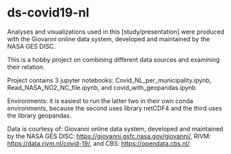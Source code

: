 # ds-covid19-nl

Analyses and visualizations used in this [study/presentation] were produced with the Giovanni online data system, developed and maintained by the NASA GES DISC.

This is a hobby project on combining different data sources and examining their relation.

Project contains 3 jupyter notebooks: 
Covid_NL_per_municipality.ipynb, 
Read_NASA_NO2_NC_file.ipynb, and
covid_with_geopandas.ipynb


Environments: 
it is easiest to run the latter two in their own conda environments, because the second uses library netCDF4 and the third uses the library geopandas.

Data is courtesy of:
Giovanni online data system, developed and maintained by the NASA GES DISC: https://giovanni.gsfc.nasa.gov/giovanni/, 
RIVM: https://data.rivm.nl/covid-19/, and 
CBS: https://opendata.cbs.nl/.
